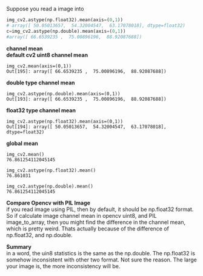 Suppose you read a image into 
```python
img_cv2.astype(np.float32).mean(axis=(0,1)) 
# array([ 50.05013657,  54.32004547,  63.17078018], dtype=float32)
c=img_cv2.astype(np.double).mean(axis=(0,1)) 
#array([ 66.6539235 ,  75.00896196,  88.92087688])
```

**channel mean**<br>
**default cv2 uint8 channel mean**
```
img_cv2.mean(axis=(0,1))
Out[195]: array([ 66.6539235 ,  75.00896196,  88.92087688])
```

**double type channel mean**
```
img_cv2.astype(np.double).mean(axis=(0,1)) 
Out[193]: array([ 66.6539235 ,  75.00896196,  88.92087688])
```

**float32 type channel mean**
```
img_cv2.astype(np.float32).mean(axis=(0,1)) 
Out[194]: array([ 50.05013657,  54.32004547,  63.17078018], dtype=float32)
```


**global mean**
```
img_cv2.mean()
76.861254112045145

img_cv2.astype(np.float32).mean() 
76.861031

img_cv2.astype(np.double).mean() 
76.861254112045145
```

**Compare Opencv with PIL Image**<br>
if you read image using PIL, then by default, it  should be np.float32 format.
So if calculate image channel mean in opencv uint8, and PIL image_to_array,  then you might find the difference in the channel mean, which is pretty weird. Thats actually because of the difference of np.float32, and np.double.



**Summary**<br>
in a word, the uin8 statistics is the same as the np.double.   The np.float32 is somehow inconsistent with other two format. Not sure the reason.  The large your image is, the more inconsistency will be.



